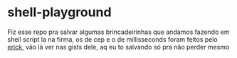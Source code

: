 # shell-playground
Fiz esse repo pra salvar algumas brincadeirinhas que andamos fazendo em shell script la na firma, os de cep e o de millisseconds foram feitos pelo [erick](https://github.com/erickvieira), vão lá ver nas gists dele, aq eu to salvando só pra não perder mesmo